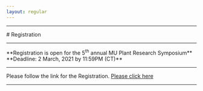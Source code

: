 ```yaml
---
layout: regular
---
```


<hr style="clear: both;" />
# Registration 
<hr style="clear: both;" />
**Registration is open for the 5<sup>th</sup> annual MU Plant Research Symposium** <br />
**Deadline: 2 March, 2021 by 11:59PM (CT)**
<hr style="clear: both;" />
Please follow the link for the Registration. <a href="https://docs.google.com/forms/d/e/1FAIpQLSfThmhzKaaHfcb450PZ3BGGnCUnpxRRYJCEq4BThSNE7-rHkg/viewform?usp=sf_link" target="_blank"> Please click here
<hr style="clear: both;" />
